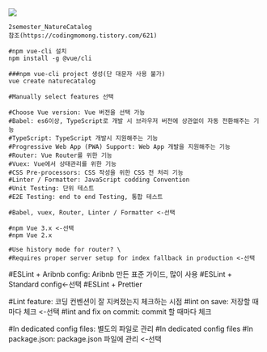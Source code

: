 
<img src="https://capsule-render.vercel.app/api?type=wave&color=auto&height=300&section=header&text=capsule%20render&fontSize=90" />

```
2semester_NatureCatalog
참조(https://codingmomong.tistory.com/621)
```

```
#npm vue-cli 설치
npm install -g @vue/cli
```

```
###npm vue-cli project 생성(단 대문자 사용 불가)
vue create naturecatalog
```

```
#Manually select features 선택
```

```
#Choose Vue version: Vue 버전을 선택 가능
#Babel: es6이상, TypeScript로 개발 시 브라우저 버전에 상관없이 자동 전환해주는 기능
#TypeScript: TypeScript 개발시 지원해주는 기능
#Progressive Web App (PWA) Support: Web App 개발을 지원해주는 기능
#Router: Vue Router를 위한 기능
#Vuex: Vue에서 상태관리를 위한 기능
#CSS Pre-processors: CSS 작성을 위한 CSS 전 처리 기능
#Linter / Formatter: JavaScript codding Convention
#Unit Testing: 단위 테스트
#E2E Testing: end to end Testing, 통합 테스트
```

```
#Babel, vuex, Router, Linter / Formatter <-선택
```

```
#npm Vue 3.x <-선택
#npm Vue 2.x 
```

```
#Use history mode for router? \
#Requires proper server setup for index fallback in production <-선택
```

#ESLint + Aribnb config: Aribnb 만든 표준 가이드, 많이 사용
#ESLint + Standard config<-선택
#ESLint + Prettier

#Lint feature: 코딩 컨벤션이 잘 지켜졌는지 체크하는 시점
#lint on save: 저장할 때마다 체크 <-선택
#lint and fix on commit: commit 할 때마다 체크

#In dedicated config files: 별도의 파일로 관리
#In dedicated config files 
#In package.json: package.json 파일에 관리 <-선택


